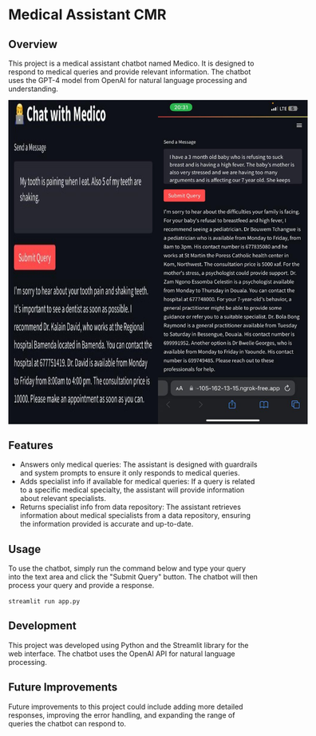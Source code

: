 # Medical Assistant CMR

## Overview
This project is a medical assistant chatbot named Medico. It is designed to respond to medical queries and provide relevant information. The chatbot uses the GPT-4 model from OpenAI for natural language processing and understanding.

<div style="display: flex; justify-content: space-around;">
    <img src="assets/demo.jpg" alt="App Screenshot" width="300"/>
    <img src="assets/demo1.jpg" alt="App Screenshot" width="300"/>
</div>

## Features
- Answers only medical queries: The assistant is designed with guardrails and system prompts to ensure it only responds to medical queries.
- Adds specialist info if available for medical queries: If a query is related to a specific medical specialty, the assistant will provide information about relevant specialists.
- Returns specialist info from data repository: The assistant retrieves information about medical specialists from a data repository, ensuring the information provided is accurate and up-to-date.

## Usage
To use the chatbot, simply run the command below and type your query into the text area and click the "Submit Query" button. The chatbot will then process your query and provide a response.

```streamlit run app.py```

## Development
This project was developed using Python and the Streamlit library for the web interface. The chatbot uses the OpenAI API for natural language processing.

## Future Improvements
Future improvements to this project could include adding more detailed responses, improving the error handling, and expanding the range of queries the chatbot can respond to.

